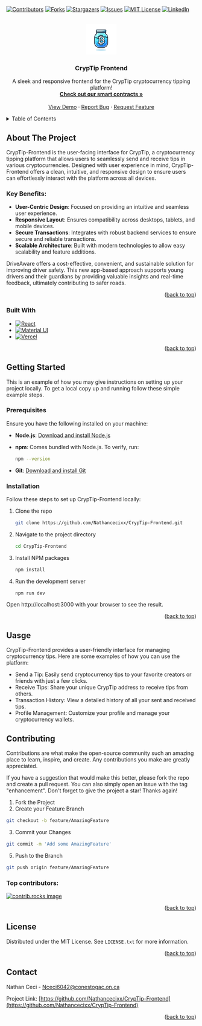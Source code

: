 <a id="readme-top"></a>



<!-- PROJECT SHIELDS -->
[![Contributors][contributors-shield]][contributors-url]
[![Forks][forks-shield]][forks-url]
[![Stargazers][stars-shield]][stars-url]
[![Issues][issues-shield]][issues-url]
[![MIT License][license-shield]][license-url]
[![LinkedIn][linkedin-shield]][linkedin-url]



<!-- PROJECT LOGO -->
<br />
<div align="center">
  <a href="https://github.com/Nathancecixx/CrypTip-Frontend">
    <img src="src/Resources/TipJar_Logo_Icon.png" alt="Logo" width="80" height="80">
  </a>

  <h3 align="center">CrypTip Frontend</h3>

  <p align="center">
    A sleek and responsive frontend for the CrypTip cryptocurrency tipping platform!
    <br />
    <a href="https://github.com/Nathancecixx/CrypTip-Contract"><strong>Check out our smart contracts »</strong></a>
    <br />
    <br />
      <a href="https://github.com/Nathancecixx/CrypTip-Frontend">View Demo</a>
    ·
    <a href="https://github.com/Nathancecixx/CrypTip-Frontend/issues/new?labels=bug&template=bug-report---.md">Report Bug</a>
    ·
    <a href="https://github.com/Nathancecixx/CrypTip-Frontend/issues/new?labels=enhancement&template=feature-request---.md">Request Feature</a>
  </p>
</div>



<!-- TABLE OF CONTENTS -->
<details>
  <summary>Table of Contents</summary>
  <ol>
    <li>
      <a href="#about-the-project">About The Project</a>
      <ul>
        <li><a href="#built-with">Built With</a></li>
      </ul>
    </li>
    <li>
      <a href="#getting-started">Getting Started</a>
      <ul>
        <li><a href="#prerequisites">Prerequisites</a></li>
        <li><a href="#installation">Installation</a></li>
      </ul>
    </li>
    <li><a href="#usage">Usage</a></li>
    <li><a href="#roadmap">Roadmap</a></li>
    <li><a href="#contributing">Contributing</a></li>
    <li><a href="#license">License</a></li>
    <li><a href="#contact">Contact</a></li>
  </ol>
</details>



<!-- ABOUT THE PROJECT -->
## About The Project

CrypTip-Frontend is the user-facing interface for CrypTip, a cryptocurrency tipping platform that allows users to seamlessly send and receive tips in various cryptocurrencies. Designed with user experience in mind, CrypTip-Frontend offers a clean, intuitive, and responsive design to ensure users can effortlessly interact with the platform across all devices.


### Key Benefits:
- **User-Centric Design**: Focused on providing an intuitive and seamless user experience.
- **Responsive Layout**: Ensures compatibility across desktops, tablets, and mobile devices.
- **Secure Transactions**: Integrates with robust backend services to ensure secure and reliable transactions.
- **Scalable Architecture**: Built with modern technologies to allow easy scalability and feature additions.

DriveAware offers a cost-effective, convenient, and sustainable solution for improving driver safety. This new app-based approach supports young drivers and their guardians by providing valuable insights and real-time feedback, ultimately contributing to safer roads.

<p align="right">(<a href="#readme-top">back to top</a>)</p>



### Built With

* [![React][React.js]][React-url]
* [![Material UI][Material-UI]][Material-UI-url]
* [![Vercel][Vercel]][Vercel-url]

<p align="right">(<a href="#readme-top">back to top</a>)</p>



<!-- GETTING STARTED -->
## Getting Started

This is an example of how you may give instructions on setting up your project locally.
To get a local copy up and running follow these simple example steps.

### Prerequisites

Ensure you have the following installed on your machine:
* **Node.js**: [Download and install Node.js](https://nodejs.org/)
* **npm**: Comes bundled with Node.js. To verify, run:
  
  ```sh
  npm --version
  ```
* **Git**: [Download and install Git](https://git-scm.com/)

### Installation

Follow these steps to set up CrypTip-Frontend locally:

1. Clone the repo
   ```sh
   git clone https://github.com/Nathancecixx/CrypTip-Frontend.git
   ```
   
2. Navigate to the project directory
   ```sh
   cd CrypTip-Frontend
   ```
3. Install NPM packages
   ```sh
   npm install
   ```
4. Run the development server
   ```sh
   npm run dev
   ```
Open http://localhost:3000 with your browser to see the result.

<p align="right">(<a href="#readme-top">back to top</a>)</p>


<!-- USAGE -->
## Uasge

CrypTip-Frontend provides a user-friendly interface for managing cryptocurrency tips. Here are some examples of how you can use the platform:

* Send a Tip: Easily send cryptocurrency tips to your favorite creators or friends with just a few clicks.
* Receive Tips: Share your unique CrypTip address to receive tips from others.
* Transaction History: View a detailed history of all your sent and received tips.
* Profile Management: Customize your profile and manage your cryptocurrency wallets.

<!-- CONTRIBUTING -->
## Contributing

Contributions are what make the open-source community such an amazing place to learn, inspire, and create. Any contributions you make are greatly appreciated.

If you have a suggestion that would make this better, please fork the repo and create a pull request. You can also simply open an issue with the tag "enhancement". Don't forget to give the project a star! Thanks again!

1) Fork the Project
2) Create your Feature Branch
```sh
git checkout -b feature/AmazingFeature
```
3) Commit your Changes
```sh
git commit -m 'Add some AmazingFeature'
```
5) Push to the Branch
```sh
git push origin feature/AmazingFeature
```


### Top contributors:

<a href="https://github.com/Nathancecixx/CrypTip-Frontend/graphs/contributors">
  <img src="https://contrib.rocks/image?repo=Nathancecixx/CrypTip-Frontend" alt="contrib.rocks image" />
</a>

<p align="right">(<a href="#readme-top">back to top</a>)</p>



<!-- LICENSE -->
## License

Distributed under the MIT License. See `LICENSE.txt` for more information.

<p align="right">(<a href="#readme-top">back to top</a>)</p>



<!-- CONTACT -->
## Contact

Nathan Ceci - Nceci6042@conestogac.on.ca

Project Link: [https://github.com/Nathancecixx/CrypTip-Frontend](https://github.com/Nathancecixx/CrypTip-Frontend)

<p align="right">(<a href="#readme-top">back to top</a>)</p>



<!-- MARKDOWN LINKS & IMAGES -->
<!-- https://www.markdownguide.org/basic-syntax/#reference-style-links -->
[contributors-shield]: https://img.shields.io/github/contributors/Nathancecixx/CrypTip-Frontend.svg?style=for-the-badge
[contributors-url]: https://github.com/Nathancecixx/CrypTip-Frontend/graphs/contributors
[forks-shield]: https://img.shields.io/github/forks/Nathancecixx/CrypTip-Frontend.svg?style=for-the-badge
[forks-url]: https://github.com/Nathancecixx/CrypTip-Frontend.svg/network/members
[stars-shield]: https://img.shields.io/github/stars/Nathancecixx/CrypTip-Frontend.svg?style=for-the-badge
[stars-url]: https://github.com/Nathancecixx/CrypTip-Frontend/stargazers
[issues-shield]: https://img.shields.io/github/issues/Nathancecixx/CrypTip-Frontend.svg?style=for-the-badge
[issues-url]: https://github.com/Nathancecixx/CrypTip-Frontend/issues
[license-shield]: https://img.shields.io/github/license/Nathancecixx/CrypTip-Frontend.svg?style=for-the-badge
[license-url]: https://github.com/Nathancecixx/CrypTip-Frontend/blob/master/LICENSE.txt
[linkedin-shield]: https://img.shields.io/badge/-LinkedIn-black.svg?style=for-the-badge&logo=linkedin&colorB=555
[linkedin-url]: https://linkedin.com/in/nathanceci
[product-screenshot]: images/screenshot.png

[React.js]: https://img.shields.io/badge/React-20232A?style=for-the-badge&logo=react&logoColor=61DAFB
[React-url]: https://reactjs.org/
[Material-UI]: https://img.shields.io/badge/Material_UI-0081CB?style=for-the-badge&logo=material-ui&logoColor=white
[Material-UI-url]: https://material-ui.com/
[Vercel]: https://img.shields.io/badge/Vercel-000000?style=for-the-badge&logo=vercel&logoColor=white
[Vercel-url]: https://vercel.com/
